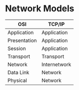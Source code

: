 # Network Models
| OSI   | TCP/IP |
|--------------- | --------------- |
| Application | Application   |
| Presentation   | Application   |
| Session | Application   |
|  Transport | Transport  |
| Network | Internetwork |
| Data Link | Network |
| Physical  | Network |

